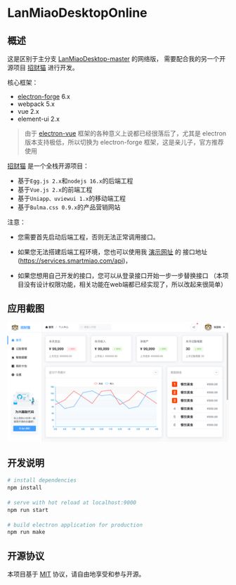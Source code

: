 # LanMiaoDesktopOnline

## 概述

这是区别于主分支 [LanMiaoDesktop-master](https://github.com/hilanmiao/LanMiaoDesktop) 的网络版，
需要配合我的另一个开源项目 [招财猫](https://github.com/hilanmiao/smart-miao) 进行开发。

核心框架：
- [electron-forge](https://github.com/electron-userland/electron-forge) 6.x
- webpack 5.x
- vue 2.x
- element-ui 2.x

> 由于 [electron-vue](https://github.com/SimulatedGREG/electron-vue) 框架的各种意义上说都已经很落后了，尤其是 electron 版本支持极低，所以切换为 electron-forge 框架，这是亲儿子，官方推荐使用 

[招财猫](https://github.com/hilanmiao/smart-miao) 是一个全栈开源项目：

- 基于`Egg.js 2.x`和`nodejs 16.x`的后端工程
- 基于`Vue.js 2.x`的前端工程
- 基于`Uniapp、uviewui 1.x`的移动端工程
- 基于`Bulma.css 0.9.x`的产品营销网站

注意：
- 您需要首先启动后端工程，否则无法正常调用接口。

- 如果您无法搭建后端工程环境，您也可以使用我 [演示网址](https://demo.smartmiao.com/) 的 接口地址(https://services.smartmiao.com/api)，

- 如果您想用自己开发的接口，您可以从登录接口开始一步一步替换接口 （本项目没有设计权限功能，相关功能在web端都已经实现了，所以改起来很简单）

## 应用截图

![首页](screenshot-home.png)

## 开发说明

``` bash
# install dependencies
npm install

# serve with hot reload at localhost:9000
npm run start

# build electron application for production
npm run make

```

## 开源协议

本项目基于 [MIT](http://opensource.org/licenses/MIT) 协议，请自由地享受和参与开源。


[//]: # (## 个人著作权)

[//]: # ()
[//]: # (本软件已经在 [中国版权保护中心]&#40;https://www.ccopyright.com.cn/&#41; 申请了著作权，请不要直接拿发行版软件包进行商业行为，也请注意开发时尽量把)

[//]: # (我的个人信息替换为你的。)
